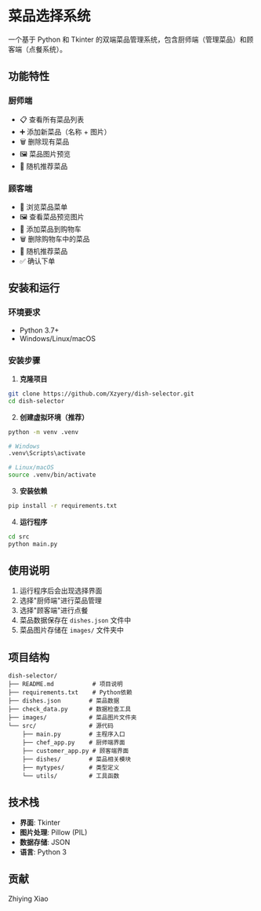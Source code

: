 # 菜品选择系统

一个基于 Python 和 Tkinter 的双端菜品管理系统，包含厨师端（管理菜品）和顾客端（点餐系统）。

## 功能特性

### 厨师端
- 📋 查看所有菜品列表
- ➕ 添加新菜品（名称 + 图片）
- 🗑️ 删除现有菜品
- 🖼️ 菜品图片预览
- 🎲 随机推荐菜品

### 顾客端
- 📖 浏览菜品菜单
- 🖼️ 查看菜品预览图片
- 🛒 添加菜品到购物车
- 🗑️ 删除购物车中的菜品
- 🎲 随机推荐菜品
- ✅ 确认下单

## 安装和运行

### 环境要求
- Python 3.7+
- Windows/Linux/macOS

### 安装步骤

1. **克隆项目**
```bash
git clone https://github.com/Xzyery/dish-selector.git
cd dish-selector
```

2. **创建虚拟环境（推荐）**
```bash
python -m venv .venv

# Windows
.venv\Scripts\activate

# Linux/macOS
source .venv/bin/activate
```

3. **安装依赖**
```bash
pip install -r requirements.txt
```

4. **运行程序**
```bash
cd src
python main.py
```

## 使用说明

1. 运行程序后会出现选择界面
2. 选择"厨师端"进行菜品管理
3. 选择"顾客端"进行点餐
4. 菜品数据保存在 `dishes.json` 文件中
5. 菜品图片存储在 `images/` 文件夹中

## 项目结构

```
dish-selector/
├── README.md           # 项目说明
├── requirements.txt    # Python依赖
├── dishes.json        # 菜品数据
├── check_data.py      # 数据检查工具
├── images/            # 菜品图片文件夹
└── src/               # 源代码
    ├── main.py        # 主程序入口
    ├── chef_app.py    # 厨师端界面
    ├── customer_app.py # 顾客端界面
    ├── dishes/        # 菜品相关模块
    ├── mytypes/       # 类型定义
    └── utils/         # 工具函数
```

## 技术栈

- **界面**: Tkinter
- **图片处理**: Pillow (PIL)
- **数据存储**: JSON
- **语言**: Python 3


## 贡献
Zhiying Xiao
